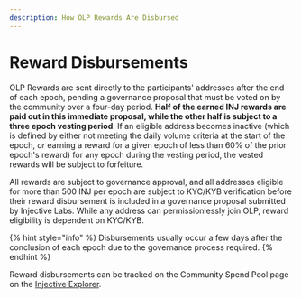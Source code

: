 ```yaml
---
description: How OLP Rewards Are Disbursed
---
```


# Reward Disbursements

OLP Rewards are sent directly to the participants' addresses after the end of each epoch, pending a governance proposal that must be voted on by the community over a four-day period. **Half of the earned INJ rewards are paid out in this immediate proposal, while the other half is subject to a three epoch vesting period**. If an eligible address becomes inactive (which is defined by either not meeting the daily volume criteria at the start of the epoch, _or_ earning a reward for a given epoch of less than 60% of the prior epoch's reward) for any epoch during the vesting period, the vested rewards will be subject to forfeiture.

All rewards are subject to governance approval, and all addresses eligible for more than 500 INJ per epoch are subject to KYC/KYB verification before their reward disbursement is included in a governance proposal submitted by Injective Labs. While any address can permissionlessly join OLP, reward eligibility is dependent on KYC/KYB.

{% hint style="info" %}
Disbursements usually occur a few days after the conclusion of each epoch due to the governance process required.
{% endhint %}

Reward disbursements can be tracked on the Community Spend Pool page on the [Injective Explorer](https://explorer.injective.network/).
